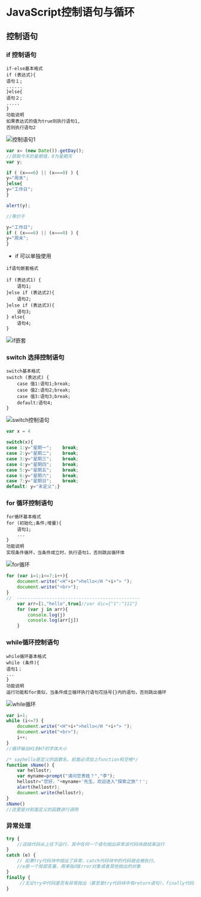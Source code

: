 # JavaScript控制语句与循环

## 控制语句

### if 控制语句

```shell
if-else基本格式
if (表达式){
语句１;
......
}else{
语句２;
.....
}
功能说明
如果表达式的值为true则执行语句1,
否则执行语句2
```

![控制语句1](https://pic.amfc.ltd/learn/python/js/%E6%8E%A7%E5%88%B6%E8%AF%AD%E5%8F%A5.png)

```javascript
var x= (new Date()).getDay();
//获取今天的星期值，0为星期天
var y;

if ( (x===6) || (x===0) ) {
y="周末";
}else{
y="工作日";
}

alert(y);

//等价于

y="工作日";
if ( (x===6) || (x===0) ) {
y="周末";
}
```

- if 可以单独使用

```shell
if语句嵌套格式

if (表达式1) {
    语句1;
}else if (表达式2){
    语句2;
}else if (表达式3){
    语句3;
} else{
    语句4;
}
```

![if嵌套](https://pic.amfc.ltd/learn/python/js/%E5%B5%8C%E5%A5%97if.png)

### switch 选择控制语句

```shell
switch基本格式
switch (表达式) {
    case 值1:语句1;break;
    case 值2:语句2;break;
    case 值3:语句3;break;
    default:语句4;
}
```

![switch控制语句](https://pic.amfc.ltd/learn/python/js/switch_1.png)

```javascript
var x = 4

switch(x){
case 1:y="星期一";    break;
case 2:y="星期二";    break;
case 3:y="星期三";    break;
case 4:y="星期四";    break;
case 5:y="星期五";    break;
case 6:y="星期六";    break;
case 7:y="星期日";    break;
default: y="未定义";}
```

### for 循环控制语句

```shell
for循环基本格式
for (初始化;条件;增量){
    语句1;
    ...
}
功能说明
实现条件循环，当条件成立时，执行语句1，否则跳出循环体
```

![for循环](https://pic.amfc.ltd/learn/python/js/for_1.png)

```javascript
for (var i=1;i<=7;i++){
    document.write("<H"+i+">hello</H "+i+"> ");
    document.write("<br>");
}
//  ----------------------------------------------
    var arr=[1,"hello",true]//var dic={"1":"111"}
    for (var j in arr){
        console.log(j)
        console.log(arr[j])
    }
```

### while循环控制语句

```shell
while循环基本格式
while (条件){
语句1；
...
}
功能说明
运行功能和for类似，当条件成立循环执行语句花括号{}内的语句，否则跳出循环
```

![while循环](https://pic.amfc.ltd/learn/python/js/while_1.png)

```js
var i=1;
while (i<=7) {
    document.write("<H"+i+">hello</H "+i+"> ");
    document.write("<br>");
    i++;
}
//循环输出H1到H7的字体大小
```

```javascript
/* sayhello是定义的函数名，前面必须加上function和空格*/
function sName() {
    var hellostr;
    var myname=prompt("请问您贵姓？","李");
    hellostr="您好，"+myname+'先生，欢迎进入"探索之旅"！';
    alert(hellostr);
    document.write(hellostr);
}
sName()
//这里是对前面定义的函数进行调用
```

### 异常处理

```javascript
try {
    //这段代码从上往下运行，其中任何一个语句抛出异常该代码块就结束运行
}
catch (e) {
    // 如果try代码块中抛出了异常，catch代码块中的代码就会被执行。
    //e是一个局部变量，用来指向Error对象或者其他抛出的对象
}
finally {
     //无论try中代码是否有异常抛出（甚至是try代码块中有return语句），finally代码块中始终会被执行。
}
```

